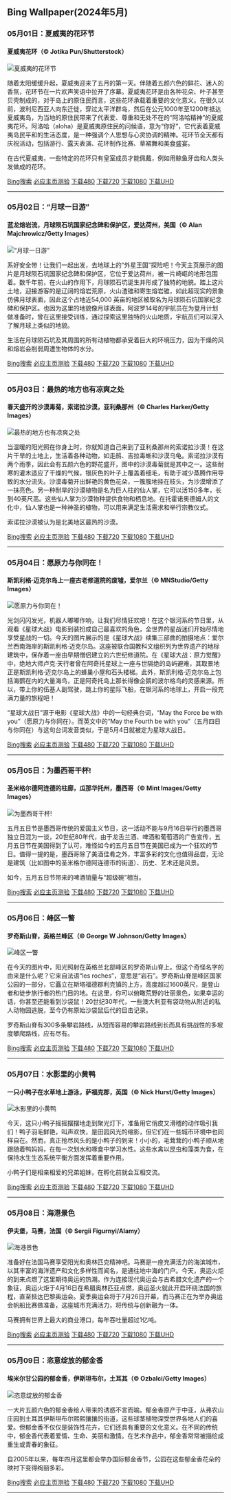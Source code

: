## Bing Wallpaper(2024年5月)
### 05月01日：夏威夷的花环节
#### 夏威夷花环（© Jotika Pun/Shutterstock）

![夏威夷的花环节](https://cn.bing.com/th?id=OHR.HawaiianLei_ZH-CN7857272499_800x480.jpg&rf=LaDigue_800x480.jpg "夏威夷的花环节")

随着太阳缓缓升起，夏威夷迎来了五月的第一天。伴随着五颜六色的鲜花、迷人的香氛，花环节在一片欢声笑语中拉开了序幕。夏威夷花环是由各种花朵、叶子甚至贝壳制成的，对于岛上的原住民而言，这些花环承载着重要的文化意义。在很久以前，波利尼西亚人向东迁徙，穿过太平洋群岛，然后在公元1000年至1200年抵达夏威夷岛，为当地的原住民带来了代表爱、尊重和无处不在的“阿洛哈精神”的夏威夷花环。阿洛哈（aloha）是夏威夷原住民的问候语，意为“你好”，它代表着夏威夷岛民平和的生活态度，是一种强调个人思想与心灵协调的精神。花环节全天都有庆祝活动，包括游行、露天表演、花环制作比赛、草裙舞和美食盛宴。

在古代夏威夷，一些特定的花环只有皇室成员才能佩戴，例如用鲸鱼牙齿和人类头发做成的花环。

[Bing搜索](https://cn.bing.com/search?q=%e5%a4%8f%e5%a8%81%e5%a4%b7&form=hpcapt&filters=HpDate:"20240430_1600" "Bing Wallpaper 2024 5月 1")
[必应主页测验](https://cn.bing.com/search?q=Bing+homepage+quiz&filters=WQOskey:"HPQuiz_20240501_HawaiianLei"&FORM=HPQUIZ "必应主页测验 2024 5月 1")
[下载480](https://cn.bing.com/th?id=OHR.HawaiianLei_ZH-CN7857272499_800x480.jpg&rf=LaDigue_800x480.jpg "夏威夷花环")
[下载720](https://cn.bing.com/th?id=OHR.HawaiianLei_ZH-CN7857272499_1280x720.jpg&rf=LaDigue_1280x720.jpg "夏威夷花环")
[下载1080](https://cn.bing.com/th?id=OHR.HawaiianLei_ZH-CN7857272499_1920x1080.jpg&rf=LaDigue_1920x1080.jpg "夏威夷花环")
[下载UHD](https://cn.bing.com/th?id=OHR.HawaiianLei_ZH-CN7857272499_UHD.jpg&rf=LaDigue_UHD.jpg "夏威夷花环")

---
### 05月02日：“月球一日游”
#### 蓝龙熔岩流，月球陨石坑国家纪念碑和保护区，爱达荷州，美国（© Alan Majchrowicz/Getty Images）

![“月球一日游”](https://cn.bing.com/th?id=OHR.CratersOfTheMoon_ZH-CN8971565042_800x480.jpg&rf=LaDigue_800x480.jpg "“月球一日游”")

系好安全带！让我们一起出发，去地球上的“外星王国”探险吧！今天主页展示的图片是月球陨石坑国家纪念碑和保护区，它位于爱达荷州，被一片崎岖的地形包围着。数千年前，在火山的作用下，月球陨石坑诞生并形成了独特的地貌。踏上这片土地，迎接游客的是辽阔的熔岩荒原，火山渣锥和寄生熔岩锥，如此超现实的景象仿佛月球表面，因此这个占地近54,000 英亩的地区被取名为月球陨石坑国家纪念碑和保护区。也因为这里的地貌像月球表面，阿波罗14号的宇航员在为登月计划做准备时，曾在这里接受训练，通过探索这里独特的火山地质，宇航员们可以深入了解月球上类似的地貌。

生活在月球陨石坑及其周围的所有动植物都承受着巨大的环境压力，因为干燥的风和熔岩会削弱周遭生物体的水分。

[Bing搜索](https://cn.bing.com/search?q=%e9%99%a8%e7%9f%b3%e5%9d%91&form=hpcapt&filters=HpDate:"20240501_1600" "Bing Wallpaper 2024 5月 2")
[必应主页测验](https://cn.bing.com/search?q=Bing+homepage+quiz&filters=WQOskey:"HPQuiz_20240502_CratersOfTheMoon"&FORM=HPQUIZ "必应主页测验 2024 5月 2")
[下载480](https://cn.bing.com/th?id=OHR.CratersOfTheMoon_ZH-CN8971565042_800x480.jpg&rf=LaDigue_800x480.jpg "蓝龙熔岩流，月球陨石坑国家纪念碑和保护区，爱达荷州，美国")
[下载720](https://cn.bing.com/th?id=OHR.CratersOfTheMoon_ZH-CN8971565042_1280x720.jpg&rf=LaDigue_1280x720.jpg "蓝龙熔岩流，月球陨石坑国家纪念碑和保护区，爱达荷州，美国")
[下载1080](https://cn.bing.com/th?id=OHR.CratersOfTheMoon_ZH-CN8971565042_1920x1080.jpg&rf=LaDigue_1920x1080.jpg "蓝龙熔岩流，月球陨石坑国家纪念碑和保护区，爱达荷州，美国")
[下载UHD](https://cn.bing.com/th?id=OHR.CratersOfTheMoon_ZH-CN8971565042_UHD.jpg&rf=LaDigue_UHD.jpg "蓝龙熔岩流，月球陨石坑国家纪念碑和保护区，爱达荷州，美国")

---
### 05月03日：最热的地方也有凉爽之处
#### 春天盛开的沙漠毒菊，索诺拉沙漠，亚利桑那州（© Charles Harker/Getty Images）

![最热的地方也有凉爽之处](https://cn.bing.com/th?id=OHR.SonoranSpring_ZH-CN9246678734_800x480.jpg&rf=LaDigue_800x480.jpg "最热的地方也有凉爽之处")

当温暖的阳光照在你身上时，你就知道自己来到了亚利桑那州的索诺拉沙漠！在这片干旱的土地上，生活着各种动物，如走鹃、吉拉毒蜥和沙漠乌龟。索诺拉沙漠有两个雨季，因此会有五颜六色的野花盛开，图中的沙漠毒菊就是其中之一。这些耐寒的灌木适应了干燥的气候，银灰色的叶子上覆盖着细毛，有助于减少蒸腾作用导致的水分流失。沙漠毒菊开出鲜艳的黄色花朵，一簇簇地挂在枝头，为沙漠增添了一抹亮色。另一种耐旱的沙漠植物是名为巨人柱的仙人掌，它可以活150多年，长到40英尺高。这些仙人掌为沙漠物种提供食物和栖息地。在托霍诺奥德姆人的文化中，仙人掌也是一种神圣的植物，可以用来满足生活需求和举行宗教仪式。

索诺拉沙漠被认为是北美地区最热的沙漠。

[Bing搜索](https://cn.bing.com/search?q=%e7%b4%a2%e8%af%ba%e6%8b%89%e6%b2%99%e6%bc%a0&form=hpcapt&filters=HpDate:"20240502_1600" "Bing Wallpaper 2024 5月 3")
[必应主页测验](https://cn.bing.com/search?q=Bing+homepage+quiz&filters=WQOskey:"HPQuiz_20240503_SonoranSpring"&FORM=HPQUIZ "必应主页测验 2024 5月 3")
[下载480](https://cn.bing.com/th?id=OHR.SonoranSpring_ZH-CN9246678734_800x480.jpg&rf=LaDigue_800x480.jpg "春天盛开的沙漠毒菊，索诺拉沙漠，亚利桑那州")
[下载720](https://cn.bing.com/th?id=OHR.SonoranSpring_ZH-CN9246678734_1280x720.jpg&rf=LaDigue_1280x720.jpg "春天盛开的沙漠毒菊，索诺拉沙漠，亚利桑那州")
[下载1080](https://cn.bing.com/th?id=OHR.SonoranSpring_ZH-CN9246678734_1920x1080.jpg&rf=LaDigue_1920x1080.jpg "春天盛开的沙漠毒菊，索诺拉沙漠，亚利桑那州")
[下载UHD](https://cn.bing.com/th?id=OHR.SonoranSpring_ZH-CN9246678734_UHD.jpg&rf=LaDigue_UHD.jpg "春天盛开的沙漠毒菊，索诺拉沙漠，亚利桑那州")

---
### 05月04日：愿原力与你同在！
#### 斯凯利格·迈克尔岛上一座古老修道院的废墟，爱尔兰（© MNStudio/Getty Images）

![愿原力与你同在！](https://cn.bing.com/th?id=OHR.JediMonastery_ZH-CN0091557941_800x480.jpg&rf=LaDigue_800x480.jpg "愿原力与你同在！")

光剑闪闪发光，机器人嘟嘟作响，让我们尽情狂欢吧！在这个银河系的节日里，从观看《星球大战》电影到装扮成自己最喜欢的角色，全世界的星战迷们开始尽情地享受星战的一切。今天的图片展示的是《星球大战》续集三部曲的拍摄地点：爱尔兰西南海岸的斯凯利格·迈克尔岛。这座被联合国教科文组织列为世界遗产的地标建筑中，保存着一座由早期僧侣建立的六世纪修道院。在《星球大战：原力觉醒》中，绝地大师卢克·天行者曾在阿奇托星球上一座与世隔绝的岛屿避难，其取景地正是斯凯利格·迈克尔岛上的蜂巢小屋和石头楼梯。此外，斯凯利格·迈克尔岛上包括海鹦在内的大量海鸟，正是阿奇托岛上那长得像企鹅的波尔格鸟的灵感来源。所以，带上你的伍基人副驾驶，跳上你的星际飞船，在银河系的地球上，开启一段充满力量的旅程吧！

“星球大战日”源于电影《星球大战》中的一句经典台词，“May the Force be with you”（愿原力与你同在）。而英文中的“May the Fourth be with you”（五月四日与你同在）与这句台词发音类似，于是5月4日就被定为星球大战日。

[Bing搜索](https://cn.bing.com/search?q=%e6%98%9f%e7%90%83%e5%a4%a7%e6%88%98%e6%97%a5&form=hpcapt&filters=HpDate:"20240503_1600" "Bing Wallpaper 2024 5月 4")
[必应主页测验](https://cn.bing.com/search?q=Bing+homepage+quiz&filters=WQOskey:"HPQuiz_20240504_JediMonastery"&FORM=HPQUIZ "必应主页测验 2024 5月 4")
[下载480](https://cn.bing.com/th?id=OHR.JediMonastery_ZH-CN0091557941_800x480.jpg&rf=LaDigue_800x480.jpg "斯凯利格·迈克尔岛上一座古老修道院的废墟，爱尔兰")
[下载720](https://cn.bing.com/th?id=OHR.JediMonastery_ZH-CN0091557941_1280x720.jpg&rf=LaDigue_1280x720.jpg "斯凯利格·迈克尔岛上一座古老修道院的废墟，爱尔兰")
[下载1080](https://cn.bing.com/th?id=OHR.JediMonastery_ZH-CN0091557941_1920x1080.jpg&rf=LaDigue_1920x1080.jpg "斯凯利格·迈克尔岛上一座古老修道院的废墟，爱尔兰")
[下载UHD](https://cn.bing.com/th?id=OHR.JediMonastery_ZH-CN0091557941_UHD.jpg&rf=LaDigue_UHD.jpg "斯凯利格·迈克尔岛上一座古老修道院的废墟，爱尔兰")

---
### 05月05日：为墨西哥干杯!
#### 圣米格尔德阿连德的柱廊，瓜那华托州，墨西哥（© Mint Images/Getty Images）

![为墨西哥干杯!](https://cn.bing.com/th?id=OHR.SanMiguelAllende_ZH-CN1840507091_800x480.jpg&rf=LaDigue_800x480.jpg "为墨西哥干杯!")

五月五日节是墨西哥传统的爱国主义节日，这一活动不能与9月16日举行的墨西哥独立日混为一谈，20世纪80年代，由于龙舌兰酒、啤酒和葡萄酒的广告宣传，五月五日节在美国得到了认可，难怪如今的五月五日节在美国已成为一个狂欢的节日。值得一提的是，墨西哥除了美酒佳肴之外，丰富多彩的文化也值得品尝，无论是建筑（比如图中的圣米格尔德阿连德市的街道）、历史、艺术还是风景。

如今，五月五日节带来的啤酒销量与“超级碗”相当。

[Bing搜索](https://cn.bing.com/search?q=%e5%a2%a8%e8%a5%bf%e5%93%a5%e4%ba%94%e6%9c%88%e4%ba%94%e6%97%a5%e8%8a%82&form=hpcapt&filters=HpDate:"20240504_1600" "Bing Wallpaper 2024 5月 5")
[必应主页测验](https://cn.bing.com/search?q=Bing+homepage+quiz&filters=WQOskey:"HPQuiz_20240505_SanMiguelAllende"&FORM=HPQUIZ "必应主页测验 2024 5月 5")
[下载480](https://cn.bing.com/th?id=OHR.SanMiguelAllende_ZH-CN1840507091_800x480.jpg&rf=LaDigue_800x480.jpg "圣米格尔德阿连德的柱廊，瓜那华托州，墨西哥")
[下载720](https://cn.bing.com/th?id=OHR.SanMiguelAllende_ZH-CN1840507091_1280x720.jpg&rf=LaDigue_1280x720.jpg "圣米格尔德阿连德的柱廊，瓜那华托州，墨西哥")
[下载1080](https://cn.bing.com/th?id=OHR.SanMiguelAllende_ZH-CN1840507091_1920x1080.jpg&rf=LaDigue_1920x1080.jpg "圣米格尔德阿连德的柱廊，瓜那华托州，墨西哥")
[下载UHD](https://cn.bing.com/th?id=OHR.SanMiguelAllende_ZH-CN1840507091_UHD.jpg&rf=LaDigue_UHD.jpg "圣米格尔德阿连德的柱廊，瓜那华托州，墨西哥")

---
### 05月06日：峰区一瞥
#### 罗奇斯山脊，英格兰峰区（© George W Johnson/Getty Images）

![峰区一瞥](https://cn.bing.com/th?id=OHR.TheRoachesPeakDistrict_ZH-CN2657532467_800x480.jpg&rf=LaDigue_800x480.jpg "峰区一瞥")

在今天的图片中，阳光照射在英格兰北部峰区的罗奇斯山脊上。但这个奇怪名字的由来是什么呢？它来自法语“les roches”，意思是“岩石”。罗奇斯山脊是峰区国家公园的一部分，它矗立在斯塔福德郡利克镇的上方，高度超过1600英尺，是登山者和徒步旅行者的热门目的地。在这里，你可以俯瞰荒野的壮丽景色，如果幸运的话，你甚至还能看到沙袋鼠！20世纪30年代，一些澳大利亚有袋动物从附近的私人动物园逃脱，至今仍有原始沙袋鼠后代的目击记录。

罗奇斯山脊有300多条攀岩路线，从短而容易的攀岩路线到长而具有挑战性的多坡度攀爬路线，应有尽有。

[Bing搜索](https://cn.bing.com/search?q=%e5%b3%b0%e5%8c%ba%e5%9b%bd%e5%ae%b6%e5%85%ac%e5%9b%ad&form=hpcapt&filters=HpDate:"20240505_1600" "Bing Wallpaper 2024 5月 6")
[必应主页测验](https://cn.bing.com/search?q=Bing+homepage+quiz&filters=WQOskey:"HPQuiz_20240506_TheRoachesPeakDistrict"&FORM=HPQUIZ "必应主页测验 2024 5月 6")
[下载480](https://cn.bing.com/th?id=OHR.TheRoachesPeakDistrict_ZH-CN2657532467_800x480.jpg&rf=LaDigue_800x480.jpg "罗奇斯山脊，英格兰峰区")
[下载720](https://cn.bing.com/th?id=OHR.TheRoachesPeakDistrict_ZH-CN2657532467_1280x720.jpg&rf=LaDigue_1280x720.jpg "罗奇斯山脊，英格兰峰区")
[下载1080](https://cn.bing.com/th?id=OHR.TheRoachesPeakDistrict_ZH-CN2657532467_1920x1080.jpg&rf=LaDigue_1920x1080.jpg "罗奇斯山脊，英格兰峰区")
[下载UHD](https://cn.bing.com/th?id=OHR.TheRoachesPeakDistrict_ZH-CN2657532467_UHD.jpg&rf=LaDigue_UHD.jpg "罗奇斯山脊，英格兰峰区")

---
### 05月07日：水影里的小黄鸭
#### 一只小鸭子在水草地上游泳，萨福克郡，英国（© Nick Hurst/Getty Images）

![水影里的小黄鸭](https://cn.bing.com/th?id=OHR.LittleDuckling_ZH-CN2922471258_800x480.jpg&rf=LaDigue_800x480.jpg "水影里的小黄鸭")

今天，这只小鸭子摇摇摆摆地走到聚光灯下，准备用它俏皮又滑稽的动作吸引我们！鸭子羽毛鲜艳，叫声欢快，是田园风光的缩影，但它们在一些城市环境中也同样自在。然而，真正抢尽风头的是小鸭子的到来！小小的，毛茸茸的小鸭子顺从地跟随着鸭妈妈，在每一次划水和啄食中学习水性。这些水禽以昆虫和藻类为食，在保持水生生态系统平衡方面发挥着重要作用。

小鸭子们是相亲相爱的兄弟姐妹，在孵化前就会互相交流。

[Bing搜索](https://cn.bing.com/search?q=%e9%b8%ad&form=hpcapt&filters=HpDate:"20240506_1600" "Bing Wallpaper 2024 5月 7")
[必应主页测验](https://cn.bing.com/search?q=Bing+homepage+quiz&filters=WQOskey:"HPQuiz_20240507_LittleDuckling"&FORM=HPQUIZ "必应主页测验 2024 5月 7")
[下载480](https://cn.bing.com/th?id=OHR.LittleDuckling_ZH-CN2922471258_800x480.jpg&rf=LaDigue_800x480.jpg "一只小鸭子在水草地上游泳，萨福克郡，英国")
[下载720](https://cn.bing.com/th?id=OHR.LittleDuckling_ZH-CN2922471258_1280x720.jpg&rf=LaDigue_1280x720.jpg "一只小鸭子在水草地上游泳，萨福克郡，英国")
[下载1080](https://cn.bing.com/th?id=OHR.LittleDuckling_ZH-CN2922471258_1920x1080.jpg&rf=LaDigue_1920x1080.jpg "一只小鸭子在水草地上游泳，萨福克郡，英国")
[下载UHD](https://cn.bing.com/th?id=OHR.LittleDuckling_ZH-CN2922471258_UHD.jpg&rf=LaDigue_UHD.jpg "一只小鸭子在水草地上游泳，萨福克郡，英国")

---
### 05月08日：海港景色
#### 伊夫堡，马赛，法国（© Sergii Figurnyi/Alamy）

![海港景色](https://cn.bing.com/th?id=OHR.PortMarseille_ZH-CN3194394496_800x480.jpg&rf=LaDigue_800x480.jpg "海港景色")

准备好在法国马赛享受阳光和奥林匹克精神吧。马赛是一座充满活力的海滨城市，以其丰富的海洋遗产和文化多样性而闻名，是通往地中海的门户。今天，奥运火炬的到来点燃了这里期待奥运的热潮。作为连接现代奥运会与古希腊文化遗产的一个象征，奥运火炬于4月16日在希腊奥林匹亚点燃，奥运圣火就此开启环绕法国的旅程，直至抵达巴黎奥运会。夏季奥运会将于7月26日开幕，而马赛正在为举办奥运会帆船比赛做准备，这座城市充满活力，将传统与创新融为一体。

马赛拥有世界上最大的商业港口，每年吞吐量超过1亿吨。

[Bing搜索](https://cn.bing.com/search?q=%e6%b3%95%e5%9b%bd%e9%a9%ac%e8%b5%9b&form=hpcapt&filters=HpDate:"20240507_1600" "Bing Wallpaper 2024 5月 8")
[必应主页测验](https://cn.bing.com/search?q=Bing+homepage+quiz&filters=WQOskey:"HPQuiz_20240508_PortMarseille"&FORM=HPQUIZ "必应主页测验 2024 5月 8")
[下载480](https://cn.bing.com/th?id=OHR.PortMarseille_ZH-CN3194394496_800x480.jpg&rf=LaDigue_800x480.jpg "伊夫堡，马赛，法国")
[下载720](https://cn.bing.com/th?id=OHR.PortMarseille_ZH-CN3194394496_1280x720.jpg&rf=LaDigue_1280x720.jpg "伊夫堡，马赛，法国")
[下载1080](https://cn.bing.com/th?id=OHR.PortMarseille_ZH-CN3194394496_1920x1080.jpg&rf=LaDigue_1920x1080.jpg "伊夫堡，马赛，法国")
[下载UHD](https://cn.bing.com/th?id=OHR.PortMarseille_ZH-CN3194394496_UHD.jpg&rf=LaDigue_UHD.jpg "伊夫堡，马赛，法国")

---
### 05月09日：恣意绽放的郁金香
#### 埃米尔甘公园的郁金香，伊斯坦布尔，土耳其（© Ozbalci/Getty Images）

![恣意绽放的郁金香](https://cn.bing.com/th?id=OHR.EmirganPark_ZH-CN3394557999_800x480.jpg&rf=LaDigue_800x480.jpg "恣意绽放的郁金香")

一大片五颜六色的郁金香给人带来的诱惑不言而喻。郁金香原产于中亚，从弗农山庄园到土耳其伊斯坦布尔熙熙攘攘的街道，这些球茎植物深受世界各地人们的喜爱。但郁金香不仅仅是装饰性花卉，它们还具有重要的文化意义。在不同的传统中，郁金香代表着爱情、生命、美丽和激情。在艺术作品中，郁金香常常被描绘成重生或青春的象征。

自2005年以来，每年四月这里都会举办国际郁金香节，公园在这些郁金香花朵的映衬下变得绚丽多彩。

[Bing搜索](https://cn.bing.com/search?q=%e4%bc%8a%e6%96%af%e5%9d%a6%e5%b8%83%e5%b0%94%e5%9f%83%e7%b1%b3%e5%b0%94%e7%94%98%e5%85%ac%e5%9b%ad&form=hpcapt&filters=HpDate:"20240508_1600" "Bing Wallpaper 2024 5月 9")
[必应主页测验](https://cn.bing.com/search?q=Bing+homepage+quiz&filters=WQOskey:"HPQuiz_20240509_EmirganPark"&FORM=HPQUIZ "必应主页测验 2024 5月 9")
[下载480](https://cn.bing.com/th?id=OHR.EmirganPark_ZH-CN3394557999_800x480.jpg&rf=LaDigue_800x480.jpg "埃米尔甘公园的郁金香，伊斯坦布尔，土耳其")
[下载720](https://cn.bing.com/th?id=OHR.EmirganPark_ZH-CN3394557999_1280x720.jpg&rf=LaDigue_1280x720.jpg "埃米尔甘公园的郁金香，伊斯坦布尔，土耳其")
[下载1080](https://cn.bing.com/th?id=OHR.EmirganPark_ZH-CN3394557999_1920x1080.jpg&rf=LaDigue_1920x1080.jpg "埃米尔甘公园的郁金香，伊斯坦布尔，土耳其")
[下载UHD](https://cn.bing.com/th?id=OHR.EmirganPark_ZH-CN3394557999_UHD.jpg&rf=LaDigue_UHD.jpg "埃米尔甘公园的郁金香，伊斯坦布尔，土耳其")

---